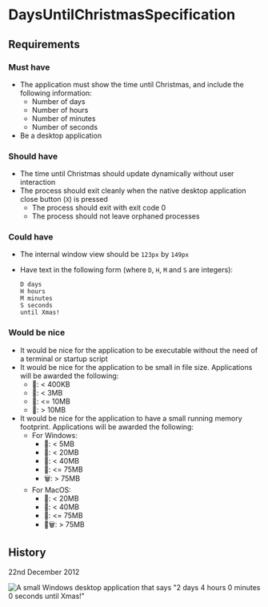 # DaysUntilChristmasSpecification

## Requirements

### Must have

- The application must show the time until Christmas, and include the following information:
  - Number of days
  - Number of hours
  - Number of minutes
  - Number of seconds
- Be a desktop application

### Should have

- The time until Christmas should update dynamically without user interaction
- The process should exit cleanly when the native desktop application close button (`X`) is pressed
  - The process should exit with exit code 0
  - The process should not leave orphaned processes

### Could have

- The internal window view should be `123px` by `149px`
- Have text in the following form (where `D`, `H`, `M` and `S` are integers):

  ```
  D days
  H hours
  M minutes
  S seconds
  until Xmas!
  ```

### Would be nice

- It would be nice for the application to be executable without the need of a terminal or startup script
- It would be nice for the application to be small in file size. Applications will be awarded the following:
  - 🥇: < 400KB
  - 🥈: < 3MB
  - 🥉: <= 10MB
  - 💩: > 10MB
- It would be nice for the application to have a small running memory footprint. Applications will be awarded the following:
  - For Windows:
    - 🥇: < 5MB
    - 🥈: < 20MB
    - 🥉: < 40MB
    - 💩: <= 75MB
    - 🗑️: > 75MB
  - For MacOS:
    - 🥇: < 20MB
    - 🥈: < 40MB
    - 🥉: <= 75MB
    - 💩🗑️: > 75MB

## History

22nd December 2012

![A small Windows desktop application that says "2 days 4 hours 0 minutes 0 seconds until Xmas!"](https://github.com/Days-Until-Christmas/DaysUntilChristmasSpecification/assets/4613171/8c07f9a4-4bde-4d5c-9c9e-bdf1b0d50477)
